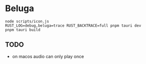 # Beluga

```
node scripts/icon.js
RUST_LOG=debug,beluga=trace RUST_BACKTRACE=full pnpm tauri dev
pnpm tauri build
```

## TODO

- on macos audio can only play once
